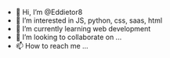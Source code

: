 - 👋 Hi, I’m @Eddietor8
- 👀 I’m interested in JS, python, css, saas, html
- 🌱 I’m currently learning web development
- 💞️ I’m looking to collaborate on ...
- 📫 How to reach me ...

<!---
Eddietor8/Eddietor8 is a ✨ special ✨ repository because its `README.md` (this file) appears on your GitHub profile.
You can click the Preview link to take a look at your changes.
--->
